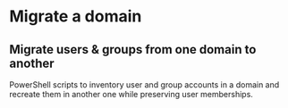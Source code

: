 # Migrate a domain
## Migrate users & groups from one domain to another
PowerShell scripts to inventory user and group accounts in a domain and recreate them in another one while preserving user memberships.
